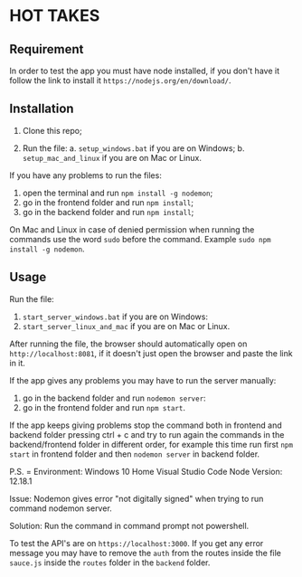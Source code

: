 # HOT TAKES #

## Requirement ##

In order to test the app you must have node installed, if you don't have it follow the link to install it `https://nodejs.org/en/download/`.

## Installation ##

1. Clone this repo; 

2. Run the file:
    a. `setup_windows.bat` if you are on Windows;
    b. `setup_mac_and_linux` if you are on Mac or Linux.


If you have any problems to run the files:
1. open the terminal and run `npm install -g nodemon`;
2. go in the frontend folder and run `npm install`;
3. go in the backend folder and run `npm install`;

On Mac and Linux in case of denied permission when running the commands use the word `sudo` before the command. Example `sudo npm install -g nodemon`.

## Usage ##

Run the file: 
1. `start_server_windows.bat` if you are on Windows:
2. `start_server_linux_and_mac` if you are on Mac or Linux.

After running the file, the browser should automatically open on `http://localhost:8081`, if it doesn't just open the browser and paste the link in it.

If the app gives any problems you may have to run the server manually:
1. go in the backend folder and run `nodemon server`:
2. go in the frontend folder and run `npm start`.

If the app keeps giving problems stop the command both in frontend and backend folder pressing ctrl + c and try to run again the commands in the backend/frontend folder in different order, for example this time run first `npm start` in frontend folder and then `nodemon server` in backend folder.

P.S. = 
Environment:
Windows 10 Home
Visual Studio Code
Node Version: 12.18.1

Issue: Nodemon gives error "not digitally signed" when trying to run command nodemon server.

Solution: Run the command in command prompt not powershell.

To test the API's are on `https://localhost:3000`. If you get any error message you may have to remove the `auth` from the routes inside the file `sauce.js` inside the `routes` folder in the `backend` folder.